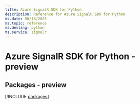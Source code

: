 ```yaml
---
title: Azure SignalR SDK for Python
description: Reference for Azure SignalR SDK for Python
ms.date: 08/18/2025
ms.topic: reference
ms.devlang: python
ms.service: signalr
---
```

# Azure SignalR SDK for Python - preview
## Packages - preview
[!INCLUDE [packages](signalr-index.md)]